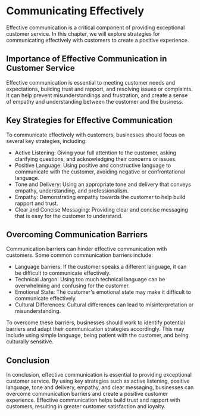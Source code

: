 Communicating Effectively
=============================================================================

Effective communication is a critical component of providing exceptional customer service. In this chapter, we will explore strategies for communicating effectively with customers to create a positive experience.

Importance of Effective Communication in Customer Service
---------------------------------------------------------

Effective communication is essential to meeting customer needs and expectations, building trust and rapport, and resolving issues or complaints. It can help prevent misunderstandings and frustration, and create a sense of empathy and understanding between the customer and the business.

Key Strategies for Effective Communication
------------------------------------------

To communicate effectively with customers, businesses should focus on several key strategies, including:

* Active Listening: Giving your full attention to the customer, asking clarifying questions, and acknowledging their concerns or issues.
* Positive Language: Using positive and constructive language to communicate with the customer, avoiding negative or confrontational language.
* Tone and Delivery: Using an appropriate tone and delivery that conveys empathy, understanding, and professionalism.
* Empathy: Demonstrating empathy towards the customer to help build rapport and trust.
* Clear and Concise Messaging: Providing clear and concise messaging that is easy for the customer to understand.

Overcoming Communication Barriers
---------------------------------

Communication barriers can hinder effective communication with customers. Some common communication barriers include:

* Language barriers: If the customer speaks a different language, it can be difficult to communicate effectively.
* Technical Jargon: Using too much technical language can be overwhelming and confusing for the customer.
* Emotional State: The customer's emotional state may make it difficult to communicate effectively.
* Cultural Differences: Cultural differences can lead to misinterpretation or misunderstanding.

To overcome these barriers, businesses should work to identify potential barriers and adapt their communication strategies accordingly. This may include using simple language, being patient with the customer, and being culturally sensitive.

Conclusion
----------

In conclusion, effective communication is essential to providing exceptional customer service. By using key strategies such as active listening, positive language, tone and delivery, empathy, and clear messaging, businesses can overcome communication barriers and create a positive customer experience. Effective communication helps build trust and rapport with customers, resulting in greater customer satisfaction and loyalty.
